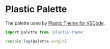 # Plastic Palette

The palette used by [Plastic Theme for VSCode](https://plastic.wstone.uk/).

```js
import palette from 'plastic-theme'

console.log(palette.sunglo)
```
